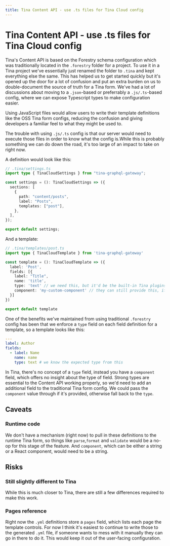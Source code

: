 ```yaml
---
title: Tina Content API - use .ts files for Tina Cloud config
---
```


# Tina Content API - use .ts files for Tina Cloud config

Tina's Content API is based on the Forestry schema configuration which was traditionally located in the `.forestry` folder for a project. To use it in a Tina project we've essentially just renamed the folder to `.tina` and kept everything else the same. This has helped us to get started quickly but it's opened up the door for a lot of confusion and put an extra burden on us to double-document the source of truth for a Tina form. We've had a lot of discussions about moving to a `.json`-based or preferrably a `.js/.ts`-based config, where we can expose Typescript types to make configuration easier.

Using JavaScript files would allow users to write their template definitions like the OSS Tina form configs, reducing the confusion and giving developers a familiar feel to what they might be used to.

The trouble with using `.js/.ts` config is that our server would need to execute those files in order to know what the config is.While this is probably something we can do down the road, it's too large of an impact to take on right now.

A definition would look like this:

```ts
// .tina/settings.ts
import type { TinaCloudSettings } from "tina-graphql-gateway";

const settings = (): TinaCloudSettings => ({
  sections: [
    {
      path: "content/posts",
      label: "Posts",
      templates: ["post"],
    },
  ],
});

export default settings;
```

And a template:

```ts
// .tina/templates/post.ts
import type { TinaCloudTemplate } from 'tina-graphql-gateway'

const template = (): TinaCloudTemplate => ({
  label: 'Post',
  fields: [{
    label: "Title",
    name: 'title',
    type: 'text' // we need this, but it'd be the built-in Tina plugins, not Forestry's fields
    component: 'my-custom-component' // they can still provide this, if left off we'll use `type`
  }]
})

export default template
```

One of the benefits we've maintained from using traditional `.forestry` config has been that we enforce a `type` field on each field definition for a template, so a template looks like this:

```yaml
---
label: Author
fields:
  - label: Name
    name: name
    type: text # we know the expected type from this
```

In Tina, there's no concept of a `type` field, instead you have a `component` field, which offers no insight about the type of field. Strong types are essential to the Content API working properly, so we'd need to add an additional field to the traditional Tina form config. We could pass the `component` value through if it's provided, otherwise fall back to the `type`.

## Caveats

### Runtime code

We don't have a mechanism (right now) to pull in these definitions to the runtime Tina form, so things like `parse`,`format` and `validate` would be a no-op for this stage of the feature. And `component`, which can be either a string or a React component, would need to be a string.

## Risks

### Still slightly different to Tina

While this is much closer to Tina, there are still a few differences required to make this work.

### Pages reference

Right now the `.yml` definitions store a `pages` field, which lists each page the template controls. For now I think it's easiest to continue to write those to the generated `.yml` file, if someone wants to mess with it manually they can go in there to do it. This would keep it out of the user-facing configuration.
